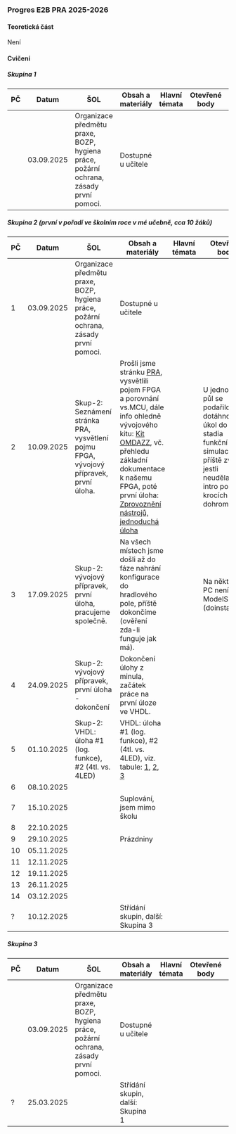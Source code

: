 ### Progres E2B PRA 2025-2026

#### Teoretická část

Není

#### Cvičení

##### Skupina 1

| PČ   | Datum      | ŠOL                                                          | Obsah a materiály  | Hlavní témata | Otevřené body | Hodnocení | Bez hodnocení | Poznámka |
| ---- | ---------- | ------------------------------------------------------------ | ------------------ | ------------- | ------------- | --------- | ------------- | -------- |
|      | 03.09.2025 | Organizace předmětu praxe, BOZP, hygiena práce, požární ochrana, zásady první pomoci. | Dostupné u učitele |               |               |           |               |          |

##### Skupina 2 (první v pořadí ve školním roce v mé učebně, cca 10 žáků)

| PČ   | Datum      | ŠOL                                                          | Obsah a materiály                                            | Hlavní témata | Otevřené body                                                | Hodnocení | Bez hodnocení | Poznámka                                           |
| ---- | ---------- | ------------------------------------------------------------ | ------------------------------------------------------------ | ------------- | ------------------------------------------------------------ | --------- | ------------- | -------------------------------------------------- |
| 1    | 03.09.2025 | Organizace předmětu praxe, BOZP, hygiena práce, požární ochrana, zásady první pomoci. | Dostupné u učitele                                           |               |                                                              |           |               |                                                    |
| 2    | 10.09.2025 | Skup-2: Seznámení stránka PRA, vysvětlení pojmu FPGA, vývojový přípravek, první úloha. | Prošli jsme stránku [PRA](../../predmety/pra/readme.md), vysvětlili pojem FPGA a porovnání vs.MCU, dále info ohledně vývojového kitu: [Kit OMDAZZ](../../predmety/pra/fpga/altera-cyclone4/devbrd/omdazz/readme.md), vč. přehledu základní dokumentace k našemu FPGA, poté první úloha: [Zprovoznění nástrojů, jednoduchá úloha](../../predmety/pra/bloky/zprovozneni/readme.md) |               | U jednoho a půl se podařilo dotáhnout úkol do stadia funkční simulace, příště zvážit jestli neudělat toto intro po krocích dohromady? |           |               |                                                    |
| 3    | 17.09.2025 | Skup-2: vývojový přípravek, první úloha, pracujeme společně. | Na všech místech jsme došli až do fáze nahrání konfigurace do hradlového pole, příště dokončíme (ověření zda-li funguje jak má). |               | Na některých PC není ModelSim (doinstalovat)                 | Ukončeno  | 0             |                                                    |
| 4    | 24.09.2025 | Skup-2: vývojový přípravek, první úloha - dokončení          | Dokončení úlohy z minula, začátek práce na první úloze ve VHDL. |               |                                                              |           |               |                                                    |
| 5    | 01.10.2025 | Skup-2: VHDL: úloha #1 (log. funkce), #2 (4tl. vs. 4LED)     | VHDL: úloha #1 (log. funkce), #2 (4tl. vs. 4LED), viz. tabule: [1](materialy/e2b-pra_2025-2026/tabule-001.jpg), [2](materialy/e2b-pra_2025-2026/tabule-002.jpg), [3](materialy/e2b-pra_2025-2026/tabule-003.jpg) |               |                                                              | Ukončeno  | 1             | příště VHDL: úloha #3, #4 (někteří došli až po #3) |
| 6    | 08.10.2025 |                                                              |                                                              |               |                                                              |           |               |                                                    |
| 7    | 15.10.2025 |                                                              | Suplování, jsem mimo školu                                   |               |                                                              |           |               |                                                    |
| 8    | 22.10.2025 |                                                              |                                                              |               |                                                              |           |               |                                                    |
| 9    | 29.10.2025 |                                                              | Prázdniny                                                    |               |                                                              |           |               |                                                    |
| 10   | 05.11.2025 |                                                              |                                                              |               |                                                              |           |               |                                                    |
| 11   | 12.11.2025 |                                                              |                                                              |               |                                                              |           |               |                                                    |
| 12   | 19.11.2025 |                                                              |                                                              |               |                                                              |           |               |                                                    |
| 13   | 26.11.2025 |                                                              |                                                              |               |                                                              |           |               |                                                    |
| 14   | 03.12.2025 |                                                              |                                                              |               |                                                              |           |               |                                                    |
| ?    | 10.12.2025 |                                                              | Střídání skupin, další: Skupina 3                            |               |                                                              |           |               |                                                    |

##### Skupina 3

| PČ   | Datum      | ŠOL                                                          | Obsah a materiály                 | Hlavní témata | Otevřené body | Hodnocení | Bez hodnocení | Poznámka |
| ---- | ---------- | ------------------------------------------------------------ | --------------------------------- | ------------- | ------------- | --------- | ------------- | -------- |
|      | 03.09.2025 | Organizace předmětu praxe, BOZP, hygiena práce, požární ochrana, zásady první pomoci. | Dostupné u učitele                |               |               |           |               |          |
| ?    | 25.03.2025 |                                                              | Střídání skupin, další: Skupina 1 |               |               |           |               |          |